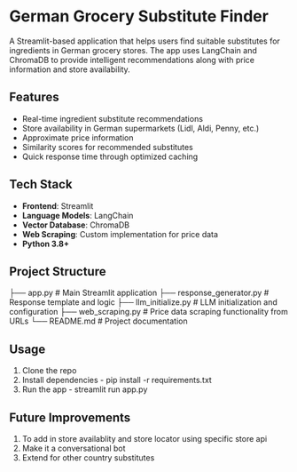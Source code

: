 # German Grocery Substitute Finder

A Streamlit-based application that helps users find suitable substitutes for ingredients in German grocery stores. The app uses LangChain and ChromaDB to provide intelligent recommendations along with price information and store availability.


## Features

- Real-time ingredient substitute recommendations
- Store availability in German supermarkets (Lidl, Aldi, Penny, etc.)
- Approximate price information
- Similarity scores for recommended substitutes
- Quick response time through optimized caching

## Tech Stack

- **Frontend**: Streamlit
- **Language Models**: LangChain
- **Vector Database**: ChromaDB
- **Web Scraping**: Custom implementation for price data
- **Python 3.8+**

## Project Structure
├── app.py # Main Streamlit application
├── response_generator.py # Response template and logic
├── llm_initialize.py # LLM initialization and configuration
├── web_scraping.py # Price data scraping functionality from URLs
└── README.md # Project documentation

## Usage
1. Clone the repo
2. Install dependencies - pip install -r requirements.txt
3. Run the app - streamlit run app.py

## Future Improvements
1. To add in store availablity and store locator using specific store api
2. Make it a conversational bot
3. Extend for other country substitutes
